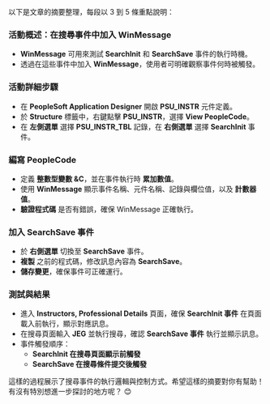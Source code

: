 以下是文章的摘要整理，每段以 3 到 5 條重點說明：

### **活動概述：在搜尋事件中加入 WinMessage**
- **WinMessage** 可用來測試 **SearchInit** 和 **SearchSave** 事件的執行時機。
- 透過在這些事件中加入 **WinMessage**，使用者可明確觀察事件何時被觸發。

### **活動詳細步驟**
- 在 **PeopleSoft Application Designer** 開啟 **PSU_INSTR** 元件定義。
- 於 **Structure** 標籤中，右鍵點擊 **PSU_INSTR**，選擇 **View PeopleCode**。
- 在 **左側選單** 選擇 **PSU_INSTR_TBL** 記錄，在 **右側選單** 選擇 **SearchInit** 事件。

### **編寫 PeopleCode**
- 定義 **整數型變數 &C**，並在事件執行時 **累加數值**。
- 使用 **WinMessage** 顯示事件名稱、元件名稱、記錄與欄位值，以及 **計數器值**。
- **驗證程式碼** 是否有錯誤，確保 WinMessage 正確執行。

### **加入 SearchSave 事件**
- 於 **右側選單** 切換至 **SearchSave** 事件。
- **複製** 之前的程式碼，修改訊息內容為 **SearchSave**。
- **儲存變更**，確保事件可正確運行。

### **測試與結果**
- 進入 **Instructors, Professional Details** 頁面，確保 **SearchInit 事件** 在頁面載入前執行，顯示對應訊息。
- 在搜尋頁面輸入 **JEG** 並執行搜尋，確認 **SearchSave 事件** 執行並顯示訊息。
- 事件觸發順序：
  - **SearchInit 在搜尋頁面顯示前觸發**
  - **SearchSave 在搜尋條件提交後觸發**
  
這樣的過程展示了搜尋事件的執行邏輯與控制方式。希望這樣的摘要對你有幫助！有沒有特別想進一步探討的地方呢？ 😊
